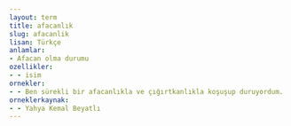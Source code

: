 ```yaml
---
layout: term
title: afacanlık
slug: afacanlik
lisan: Türkçe
anlamlar:
- Afacan olma durumu
ozellikler:
- - isim
ornekler:
- - Ben sürekli bir afacanlıkla ve çığırtkanlıkla koşuşup duruyordum.
orneklerkaynak:
- - Yahya Kemal Beyatlı
---
```


